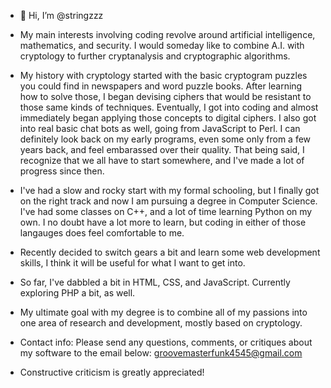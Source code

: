 - 👋 Hi, I’m @stringzzz
- My main interests involving coding revolve around artificial intelligence, mathematics, and security. 
I would someday like to combine A.I. with cryptology to further cryptanalysis and cryptographic algorithms.

- My history with cryptology started with the basic cryptogram puzzles you could find in newspapers and word puzzle books.
 After learning how to solve those, I began devising ciphers that would be resistant to those same kinds of techniques.
 Eventually, I got into coding and almost immediately began applying those concepts to digital ciphers.
 I also got into real basic chat bots as well, going from JavaScript to Perl.
 I can definitely look back on my early programs, even some only from a few years back, and feel embarassed over their quality.
 That being said, I recognize that we all have to start somewhere, and I've made a lot of progress since then.

- I've had a slow and rocky start with my formal schooling, but I finally got on the right track and now I am pursuing
 a degree in Computer Science. I've had some classes on C++, and a lot of time learning Python on my own.
 I no doubt have a lot more to learn, but coding in either of those langauges does feel comfortable to me.
 
- Recently decided to switch gears a bit and learn some web development skills, I think it will be useful for what I want to get into.
- So far, I've dabbled a bit in HTML, CSS, and JavaScript. Currently exploring PHP a bit, as well.

- My ultimate goal with my degree is to combine all of my passions into one area of research and development, mostly based on cryptology.

- Contact info:
 Please send any questions, comments, or critiques about my software to the email below:
 groovemasterfunk4545@gmail.com
- Constructive criticism is greatly appreciated!
